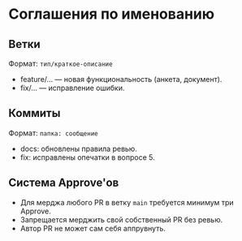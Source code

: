 # Соглашения по именованию

## Ветки

Формат: `тип/краткое-описание`

- feature/... — новая функциональность (анкета, документ).
- fix/... — исправление ошибки.

## Коммиты

Формат: `папка: сообщение`

- docs: обновлены правила ревью.
- fix: исправлены опечатки в вопросе 5.

## Система Approve'ов

- Для мерджа любого PR в ветку `main` требуется минимум три Approve.
- Запрещается мерджить свой собственный PR без ревью.
- Автор PR не может сам себя аппрувнуть.
